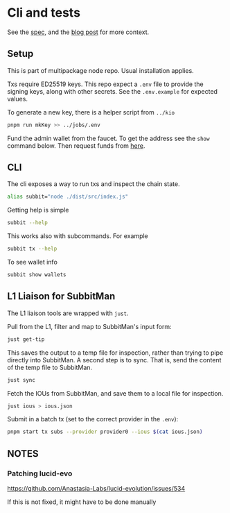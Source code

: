 # Cli and tests

See the [spec](../../../docs/design/l1-spec.md), and the
[blog post](https://subbit.xyz/posts/building-txs.html) for more context.

## Setup

This is part of multipackage node repo. Usual installation applies.

Txs require ED25519 keys. This repo expect a `.env` file to provide the signing
keys, along with other secrets. See the `.env.example` for expected values.

To generate a new key, there is a helper script from `../kio`

```bash
pnpm run mkKey >> ../jobs/.env
```

Fund the admin wallet from the faucet. To get the address see the `show` command
below. Then request funds from
[here](https://docs.cardano.org/cardano-testnets/tools/faucet).

## CLI

The cli exposes a way to run txs and inspect the chain state.

```bash
alias subbit="node ./dist/src/index.js"
```

Getting help is simple

```bash
subbit --help
```

This works also with subcommands. For example

```bash
subbit tx --help
```

To see wallet info

```bash
subbit show wallets
```

## L1 Liaison for SubbitMan

The L1 liaison tools are wrapped with `just`.

Pull from the L1, filter and map to SubbitMan's input form:

```sh
just get-tip
```

This saves the output to a temp file for inspection, rather than trying to pipe
directly into SubbitMan. A second step is to sync. That is, send the content of
the temp file to SubbitMan.

```sh
just sync
```

Fetch the IOUs from SubbitMan, and save them to a local file for inspection.

```sh
just ious > ious.json
```

Submit in a batch tx (set to the correct provider in the `.env`):

```sh
pnpm start tx subs --provider provider0 --ious $(cat ious.json)
```

## NOTES

### Patching lucid-evo

https://github.com/Anastasia-Labs/lucid-evolution/issues/534

If this is not fixed, it might have to be done manually
